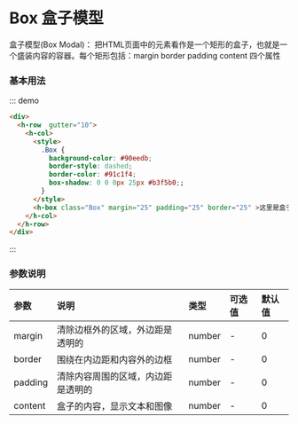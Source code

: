 # Box 盒子模型
盒子模型(Box Modal)： 把HTML页面中的元素看作是一个矩形的盒子，也就是一个盛装内容的容器。每个矩形包括：margin border padding content 四个属性

### 基本用法


::: demo
```html
<div>
  <h-row  gutter="10">
    <h-col>
      <style>
        .Box {
          background-color: #90eedb;
          border-style: dashed;
          border-color: #91c1f4;
          box-shadow: 0 0 0px 25px #b3f5b0;;
        }
      </style>
      <h-box class="Box" margin="25" padding="25" border="25" >这里是盒子内的实际内容。有 25px 内间距，25px 黄色外间距、25px 蓝色边框。</h-box>
    </h-col>
  </h-row>
</div>

```
:::

### 参数说明

|参数|说明|类型|可选值|默认值
|:--|:--|:--|:-----|:---
| margin | 清除边框外的区域，外边距是透明的	| number | - | 0
| border | 围绕在内边距和内容外的边框	| number | - | 0
| padding | 清除内容周围的区域，内边距是透明的	| number | - | 0
| content | 盒子的内容，显示文本和图像	| number | - | 0


